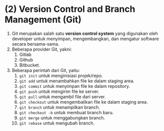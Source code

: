 # (2) Version Control and Branch Management (Git)

1. Git merupakan salah satu **version control system** yang digunakan oleh developer untuk menyimpan, mengembangkan, dan mengatur software secara bersama-sama.
2. Beberapa provider Git, yakni:
   1. Gitlab
   2. Github
   3. Bitbucket.
3. Beberapa perintah dari Git, yaitu:
   1. `git init` untuk menginisiasi projek/repo.
   2. `git add` untuk menambahkan file ke dalam staging area.
   3. `git commit` untuk menyimpan file ke dalam repository.
   4. `git push` untuk mengirim file ke server.
   5. `git pull` untuk mengambil file dari server.
   6. `git checkout` untuk mengembalikan file ke dalam staging area.
   7. `git branch` untuk menampilkan branch.
   8. `git checkout -b` untuk membuat branch baru.
   9. `git merge` untuk menggabungkan branch.
   10. `git rebase` untuk mengubah branch.
